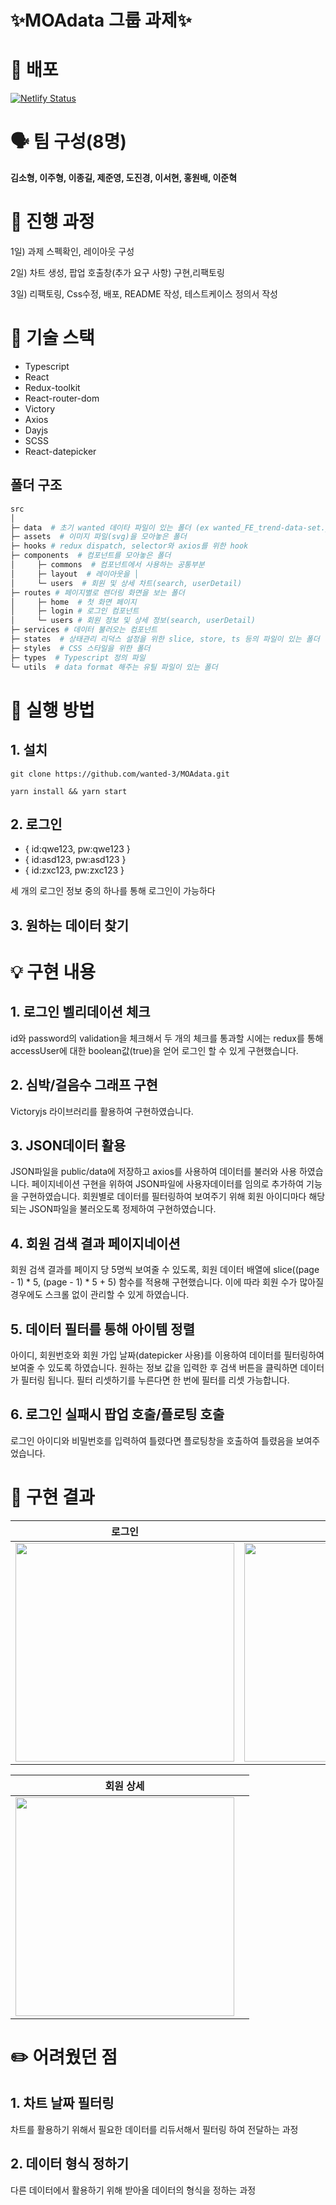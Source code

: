 # ✨MOAdata 그룹 과제✨


# 🚀 배포

[![Netlify Status](https://api.netlify.com/api/v1/badges/8c963488-351b-41d4-9152-60535ac564b2/deploy-status)](https://moadata.netlify.app/)


# 🗣 팀 구성(8명)

__김소형, 이주형, 이종길, 제준영, 도진경, 이서현, 홍원배, 이준혁__

# 📝 진행 과정

1일) 과제 스펙확인, 레이아웃 구성

2일) 차트 생성, 팝업 호출창(추가 요구 사항) 구현,리팩토링

3일) 리팩토링, Css수정, 배포, README 작성, 테스트케이스 정의서 작성


# 🔧 기술 스택

- Typescript
- React
- Redux-toolkit
- React-router-dom
- Victory
- Axios
- Dayjs
- SCSS
- React-datepicker

## 폴더 구조

```sh
src
│
├─ data  # 초기 wanted 데이타 파일이 있는 폴더 (ex wanted_FE_trend-data-set.json)
├─ assets  # 이미지 파일(svg)을 모아놓은 폴더
├─ hooks # redux dispatch, selector와 axios를 위한 hook
├─ components  # 컴포넌트를 모아놓은 폴더
│     ├─ commons  # 컴포넌트에서 사용하는 공통부분
│     ├─ layout  # 레이아웃을 │     
│     └─ users  # 회원 및 상세 차트(search, userDetail)
├─ routes # 페이지별로 렌더링 화면을 보는 폴더
│     ├─ home  # 첫 화면 페이지
│     ├─ login # 로그인 컴포넌트
│     └─ users # 회원 정보 및 상세 정보(search, userDetail)
├─ services # 데이터 불러오는 컴포넌트
├─ states  # 상태관리 리덕스 설정을 위한 slice, store, ts 등의 파일이 있는 폴더
├─ styles  # CSS 스타일을 위한 폴더
├─ types  # Typescript 정의 파일
└─ utils  # data format 해주는 유틸 파일이 있는 폴더

```

# 📌 실행 방법

## 1. 설치
```
git clone https://github.com/wanted-3/MOAdata.git
```
```
yarn install && yarn start
```

## 2. 로그인
- { id:qwe123, pw:qwe123 } 
- { id:asd123, pw:asd123 }
- { id:zxc123, pw:zxc123 }
 
세 개의 로그인 정보 중의 하나를 통해 로그인이 가능하다
 

## 3. 원하는 데이터 찾기

# 💡 구현 내용

## 1. 로그인 벨리데이션 체크

id와 password의 validation을 체크해서 두 개의 체크를 통과할 시에는 redux를 통해 accessUser에 대한 boolean값(true)을 얻어 로그인 할 수 있게 구현했습니다.

## 2. 심박/걸음수 그래프 구현
Victoryjs 라이브러리를 활용하여 구현하였습니다.

## 3. JSON데이터 활용
JSON파일을 public/data에 저장하고 axios를 사용하여 데이터를 불러와 사용 하였습니다. 
페이지네이션 구현을 위하여 JSON파일에 사용자데이터를 임의로 추가하여 기능을 구현하였습니다.
회원별로 데이터를 필터링하여 보여주기 위해 회원 아이디마다 해당되는 JSON파일을 불러오도록 정제하여 구현하였습니다.

## 4. 회원 검색 결과 페이지네이션
회원 검색 결과를 페이지 당 5명씩 보여줄 수 있도록, 회원 데이터 배열에 slice((page - 1) * 5, (page - 1) * 5 + 5) 함수를 적용해 구현했습니다. 이에 따라 회원 수가 많아질 경우에도 스크롤 없이 관리할 수 있게 하였습니다.


## 5. 데이터 필터를 통해 아이템 정렬
아이디, 회원번호와 회원 가입 날짜(datepicker 사용)를 이용하여 데이터를 필터링하여 보여줄 수 있도록 하였습니다.
원하는 정보 값을 입력한 후 검색 버튼을 클릭하면 데이터가 필터링 됩니다.
필터 리셋하기를 누른다면 한 번에 필터를 리셋 가능합니다.

## 6. 로그인 실패시 팝업 호출/플로팅 호출
로그인 아이디와 비밀번호를 입력하여 틀렸다면 플로팅창을 호출하여 틀렸음을 보여주었습니다.

# 📸 구현 결과

|로그인|회원 관리|
|:---:|:---:|
|<img src="https://user-images.githubusercontent.com/63532503/171318084-04b2c5cd-9873-4ad0-847f-3257f69e6e81.gif" width="350"/>|<img src="https://user-images.githubusercontent.com/63532503/171318274-88ae890e-e991-4fee-9451-6a4f752ebe9c.gif" width="350"/>|

|회원 상세| |
|:---:|:---:|
<img src="https://user-images.githubusercontent.com/63532503/171318347-f9982117-09e1-434e-88d8-41b7540555df.gif" width="350"/>| |

#  ✏️ 어려웠던 점

## 1. 차트 날짜 필터링

차트를 활용하기 위해서 필요한 데이터를 리듀서해서 필터링 하여 전달하는 과정

## 2. 데이터 형식 정하기

다른 데이터에서 활용하기 위해 받아올 데이터의 형식을 정하는 과정 

